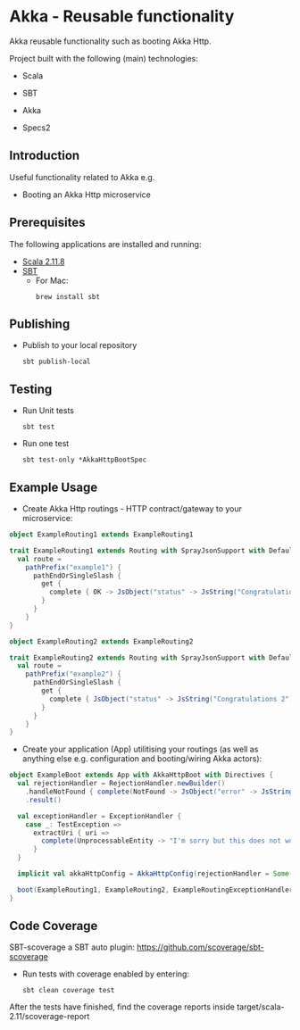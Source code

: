 Akka - Reusable functionality
=============================
Akka reusable functionality such as booting Akka Http.

Project built with the following (main) technologies:

- Scala

- SBT

- Akka

- Specs2

Introduction
------------
Useful functionality related to Akka e.g.
- Booting an Akka Http microservice

Prerequisites
-------------
The following applications are installed and running:

* [Scala 2.11.8](http://www.scala-lang.org/)
* [SBT](http://www.scala-sbt.org/)
    - For Mac:
      ```
      brew install sbt
      ```

Publishing
-------
- Publish to your local repository
  ```
  sbt publish-local
  ```
  
Testing
---------
- Run Unit tests
  ```
  sbt test
  ```
  
- Run one test
  ```
  sbt test-only *AkkaHttpBootSpec
  ```
  
Example Usage
-------------

- Create Akka Http routings - HTTP contract/gateway to your microservice:
```scala
object ExampleRouting1 extends ExampleRouting1

trait ExampleRouting1 extends Routing with SprayJsonSupport with DefaultJsonProtocol {
  val route =
    pathPrefix("example1") {
      pathEndOrSingleSlash {
        get {
          complete { OK -> JsObject("status" -> JsString("Congratulations 1")) }
        }
      }
    }
}

object ExampleRouting2 extends ExampleRouting2

trait ExampleRouting2 extends Routing with SprayJsonSupport with DefaultJsonProtocol {
  val route =
    pathPrefix("example2") {
      pathEndOrSingleSlash {
        get {
          complete { JsObject("status" -> JsString("Congratulations 2")) }
        }
      }
    }
}
```

- Create your application (App) utilitising your routings (as well as anything else e.g. configuration and booting/wiring Akka actors):
```scala
object ExampleBoot extends App with AkkaHttpBoot with Directives {
  val rejectionHandler = RejectionHandler.newBuilder()
    .handleNotFound { complete(NotFound -> JsObject("error" -> JsString("Whoops"))) }
    .result()

  val exceptionHandler = ExceptionHandler {
    case _: TestException =>
      extractUri { uri =>
        complete(UnprocessableEntity -> "I'm sorry but this does not work")
      }
  }

  implicit val akkaHttpConfig = AkkaHttpConfig(rejectionHandler = Some(rejectionHandler), exceptionHandler = Some(exceptionHandler))

  boot(ExampleRouting1, ExampleRouting2, ExampleRoutingExceptionHandler)
}
```

Code Coverage
-------------
SBT-scoverage a SBT auto plugin: https://github.com/scoverage/sbt-scoverage
- Run tests with coverage enabled by entering:
  ```
  sbt clean coverage test
  ```

After the tests have finished, find the coverage reports inside target/scala-2.11/scoverage-report
